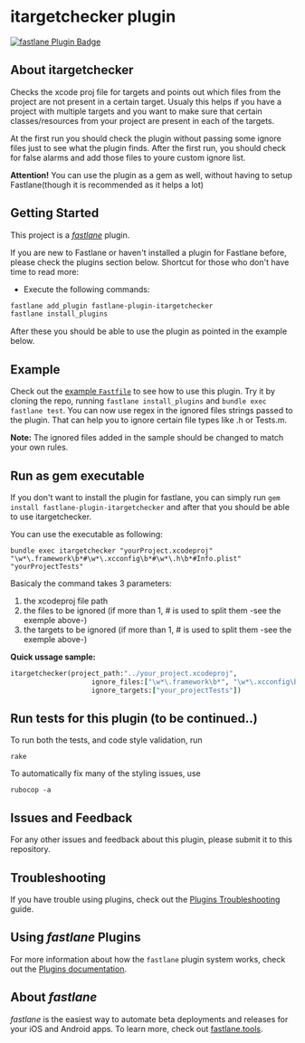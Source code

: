 # itargetchecker plugin

[![fastlane Plugin Badge](https://rawcdn.githack.com/fastlane/fastlane/master/fastlane/assets/plugin-badge.svg)](https://rubygems.org/gems/fastlane-plugin-itargetchecker)

## About itargetchecker

Checks the xcode proj file for targets and points out which files from the project are not present in a certain target.
Usualy this helps if you have a project with multiple targets and you want to make sure that certain classes/resources from your project are present in each of the targets.

At the first run you should check the plugin without passing some ignore files just to see what the plugin finds. After the first run, you should check for false alarms and add those files to youre custom ignore list.

**Attention!**  You can use the plugin as a gem as well, without having to setup Fastlane(though it is recommended as it helps a lot)

## Getting Started

This project is a [_fastlane_](https://github.com/fastlane/fastlane) plugin. 

If you are new to Fastlane or haven't installed a plugin for Fastlane before, please check the plugins section below. 
Shortcut for those who don't have time to read more:
- Execute the following commands:
```bash
fastlane add_plugin fastlane-plugin-itargetchecker
fastlane install_plugins
 ```

 After these you should be able to use the plugin as pointed in the example below.


## Example

Check out the [example `Fastfile`](fastlane/Fastfile) to see how to use this plugin. Try it by cloning the repo, running `fastlane install_plugins` and `bundle exec fastlane test`.
You can now use regex in the ignored files strings passed to the plugin. That can help you to ignore certain file types like .h or Tests.m.

**Note:** The ignored files added in the sample should be changed to match your own rules. 

## Run as gem executable

If you don't want to install the plugin for fastlane, you can simply run  ```gem install fastlane-plugin-itargetchecker``` and after that you should be able to use itargetchecker.

You can use the executable as following:

```
bundle exec itargetchecker "yourProject.xcodeproj" "\w*\.framework\b*#\w*\.xcconfig\b*#\w*\.h\b*#Info.plist" "yourProjectTests" 
```


Basicaly the command takes 3 parameters:
1. the xcodeproj file path
2. the files to be ignored (if more than 1, # is used to split them -see the exemple above-)
3. the targets to be ignored (if more than 1, # is used to split them -see the exemple above-)



**Quick ussage sample:**

```ruby 
itargetchecker(project_path:"../your_project.xcodeproj", 
                    ignore_files:["\w*\.framework\b*", "\w*\.xcconfig\b*", "\w*\.h\b*", "Info.plist"],
                    ignore_targets:["your_projectTests"])    
```

## Run tests for this plugin (to be continued..)

To run both the tests, and code style validation, run

```
rake
```

To automatically fix many of the styling issues, use
```
rubocop -a
```

## Issues and Feedback

For any other issues and feedback about this plugin, please submit it to this repository.

## Troubleshooting

If you have trouble using plugins, check out the [Plugins Troubleshooting](https://docs.fastlane.tools/plugins/plugins-troubleshooting/) guide.

## Using _fastlane_ Plugins

For more information about how the `fastlane` plugin system works, check out the [Plugins documentation](https://docs.fastlane.tools/plugins/create-plugin/).

## About _fastlane_

_fastlane_ is the easiest way to automate beta deployments and releases for your iOS and Android apps. To learn more, check out [fastlane.tools](https://fastlane.tools).

